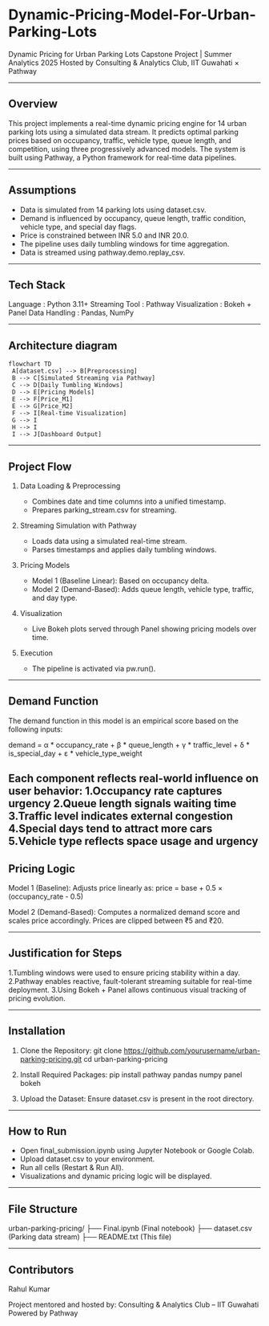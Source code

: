 # Dynamic-Pricing-Model-For-Urban-Parking-Lots

Dynamic Pricing for Urban Parking Lots
Capstone Project | Summer Analytics 2025
Hosted by Consulting & Analytics Club, IIT Guwahati × Pathway

-----------------------------------------------------------------------
Overview
-----------------------------------------------------------------------
This project implements a real-time dynamic pricing engine for 14 urban parking lots using a simulated data stream. It predicts optimal parking prices based on occupancy, traffic, vehicle type, queue length, and competition, using three progressively advanced models. The system is built using Pathway, a Python framework for real-time data pipelines.

-----------------------------------------------------------------------
Assumptions
-----------------------------------------------------------------------
- Data is simulated from 14 parking lots using dataset.csv.
- Demand is influenced by occupancy, queue length, traffic condition, vehicle type, and special day flags.
- Price is constrained between INR 5.0 and INR 20.0.
- The pipeline uses daily tumbling windows for time aggregation.
- Data is streamed using pathway.demo.replay_csv.

-----------------------------------------------------------------------
Tech Stack
-----------------------------------------------------------------------
Language       : Python 3.11+
Streaming Tool : Pathway
Visualization  : Bokeh + Panel
Data Handling  : Pandas, NumPy


----------------------------------------------------------------------
Architecture diagram
----------------------------------------------------------------------
```mermaid
flowchart TD 
 A[dataset.csv] --> B[Preprocessing]
 B --> C[Simulated Streaming via Pathway]
 C --> D[Daily Tumbling Windows]
 D --> E[Pricing Models]
 E --> F[Price_M1]
 E --> G[Price_M2]
 F --> I[Real-time Visualization]
 G --> I
 H --> I
 I --> J[Dashboard Output]
```


-----------------------------------------------------------------------
Project Flow
-----------------------------------------------------------------------
1. Data Loading & Preprocessing
   - Combines date and time columns into a unified timestamp.
   - Prepares parking_stream.csv for streaming.

2. Streaming Simulation with Pathway
   - Loads data using a simulated real-time stream.
   - Parses timestamps and applies daily tumbling windows.

3. Pricing Models
   - Model 1 (Baseline Linear): Based on occupancy delta.
   - Model 2 (Demand-Based): Adds queue length, vehicle type, traffic, and day type.

4. Visualization
   - Live Bokeh plots served through Panel showing pricing models over time.

5. Execution
   - The pipeline is activated via pw.run().
-----------------------------------------------------------------------
Demand Function
-----------------------------------------------------------------------
The demand function in this model is an empirical score based on the following inputs:

demand = α * occupancy_rate + β * queue_length + γ * traffic_level
         + δ * is_special_day + ε * vehicle_type_weight
         
Each component reflects real-world influence on user behavior:
1.Occupancy rate captures urgency
2.Queue length signals waiting time
3.Traffic level indicates external congestion
4.Special days tend to attract more cars
5.Vehicle type reflects space usage and urgency
--------------------------------------------------------------------------
Pricing Logic
--------------------------------------------------------------------------
Model 1 (Baseline):
Adjusts price linearly as:
price = base + 0.5 × (occupancy_rate - 0.5)

Model 2 (Demand-Based):
Computes a normalized demand score and scales price accordingly. Prices are clipped between ₹5 and ₹20.

--------------------------------------------------------------------------
Justification for Steps
--------------------------------------------------------------------------
1.Tumbling windows were used to ensure pricing stability within a day.
2.Pathway enables reactive, fault-tolerant streaming suitable for real-time deployment.
3.Using Bokeh + Panel allows continuous visual tracking of pricing evolution.

-----------------------------------------------------------------------
Installation
-----------------------------------------------------------------------
1. Clone the Repository:
   git clone https://github.com/yourusername/urban-parking-pricing.git
   cd urban-parking-pricing

2. Install Required Packages:
   pip install pathway pandas numpy panel bokeh

3. Upload the Dataset:
   Ensure dataset.csv is present in the root directory.

-----------------------------------------------------------------------
How to Run
-----------------------------------------------------------------------
- Open final_submission.ipynb using Jupyter Notebook or Google Colab.
- Upload dataset.csv to your environment.
- Run all cells (Restart & Run All).
- Visualizations and dynamic pricing logic will be displayed.

-----------------------------------------------------------------------
File Structure
-----------------------------------------------------------------------
urban-parking-pricing/
├── Final.ipynb      (Final notebook)
├── dataset.csv      (Parking data stream)
├── README.txt       (This file)

-----------------------------------------------------------------------
Contributors
-----------------------------------------------------------------------
Rahul Kumar

Project mentored and hosted by:
Consulting & Analytics Club – IIT Guwahati
Powered by Pathway
